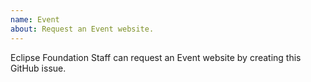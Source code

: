 ```yaml
---
name: Event
about: Request an Event website.
---
```


Eclipse Foundation Staff can request an Event website by creating this GitHub issue. 

